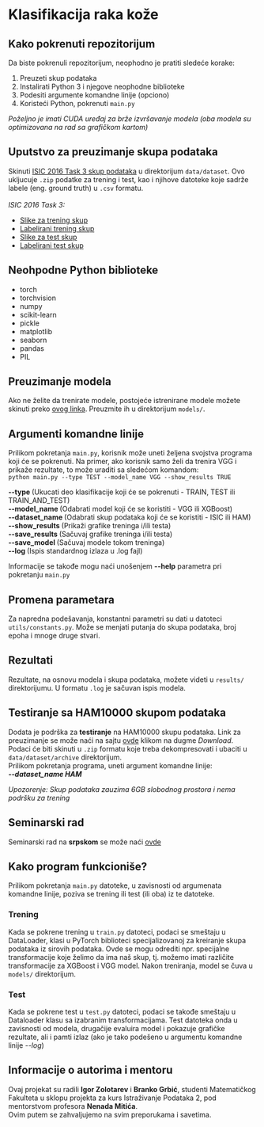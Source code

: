 # Klasifikacija raka kože

## Kako pokrenuti repozitorijum
Da biste pokrenuli repozitorijum, neophodno je pratiti sledeće korake:
1. Preuzeti skup podataka
2. Instalirati Python 3 i njegove neophodne biblioteke
3. Podesiti argumente komandne linije (opciono)
4. Koristeći Python, pokrenuti `main.py`

_Poželjno je imati CUDA uređaj za brže izvršavanje modela (oba modela su optimizovana na rad sa grafičkom kartom)_

## Uputstvo za preuzimanje skupa podataka

Skinuti [ISIC 2016 Task 3 skup podataka](https://challenge.isic-archive.com/data/#2016) u direktorijum `data/dataset`. Ovo ukljucuje `.zip` podatke za trening i test, kao i njihove datoteke koje sadrže labele (eng. ground truth) u `.csv` formatu. <br /><br />
_ISIC 2016 Task 3:_
- [Slike za trening skup](https://isic-challenge-data.s3.amazonaws.com/2016/ISBI2016_ISIC_Part3_Training_Data.zip)
- [Labelirani trening skup](https://isic-challenge-data.s3.amazonaws.com/2016/ISBI2016_ISIC_Part3_Training_GroundTruth.csv)
- [Slike za test skup](https://isic-challenge-data.s3.amazonaws.com/2016/ISBI2016_ISIC_Part3_Test_Data.zip)
- [Labelirani test skup](https://isic-challenge-data.s3.amazonaws.com/2016/ISBI2016_ISIC_Part3_Test_GroundTruth.csv)

## Neohpodne Python biblioteke

- torch
- torchvision
- numpy
- scikit-learn
- pickle
- matplotlib
- seaborn
- pandas
- PIL

## Preuzimanje modela

Ako ne želite da trenirate modele, postojeće istrenirane modele možete skinuti preko [ovog linka](https://drive.google.com/drive/folders/1XcwSpf8gvSaUsEOvT9Lm8NGkfIrLn6dV?usp=sharing). Preuzmite ih u direktorijum `models/`.

## Argumenti komandne linije
Prilikom pokretanja `main.py`, korisnik može uneti željena svojstva programa koji će se pokrenuti. Na primer, ako korisnik samo želi da trenira VGG i prikaže rezultate, to može uraditi sa sledećom komandom:
<br />
`python main.py --type TEST --model_name VGG --show_results TRUE`
<br />


<b> --type       </b>   (Ukucati deo klasifikacije koji će se pokrenuti - TRAIN, TEST ili TRAIN_AND_TEST) <br />
<b> --model_name </b>   (Odabrati model koji će se koristiti - VGG ili XGBoost) <br />
<b> --dataset_name </b>   (Odabrati skup podataka koji će se koristiti - ISIC ili HAM) <br />
<b> --show_results </b>   (Prikaži grafike treninga i/ili testa) <br />
<b> --save_results </b>   (Sačuvaj grafike treninga i/ili testa) <br />
<b> --save_model </b>   (Sačuvaj modele tokom treninga) <br />
<b> --log </b>   (Ispis standardnog izlaza u .log fajl) <br />

Informacije se takođe mogu naći unošenjem <b>--help</b> parametra pri pokretanju `main.py`

## Promena parametara

Za napredna podešavanja, konstantni parametri su dati u datoteci `utils/constants.py`. Može se menjati putanja do skupa podataka, broj epoha i mnoge druge stvari.

## Rezultati

Rezultate, na osnovu modela i skupa podataka, možete videti u `results/` direktorijumu. U formatu `.log` je sačuvan ispis modela.

## Testiranje sa HAM10000 skupom podataka

Dodata je podrška za <b>testiranje</b> na HAM10000 skupu podataka. Link za preuzimanje se može naći na sajtu [ovde](https://www.kaggle.com/datasets/kmader/skin-cancer-mnist-ham10000) klikom na dugme <i>Download</i>. Podaci će biti skinuti u `.zip` formatu koje treba dekompresovati i ubaciti u `data/dataset/archive` direktorijum.
<br>
Prilikom pokretanja programa, uneti argument komandne linije: 
<br>
<b><i>--dataset_name HAM</i></b>

<i>Upozorenje: Skup podataka zauzima 6GB slobodnog prostora i nema podršku za trening</i>

## Seminarski rad
Seminarski rad na <b>srpskom</b> se može naći [ovde](documentation/klasifikacija%20raka.pdf)

## Kako program funkcioniše?

Prilikom pokretanja `main.py` datoteke, u zavisnosti od argumenata komandne linije, poziva se trening ili test (ili oba) iz te datoteke. 
### Trening
Kada se pokrene trening u `train.py` datoteci, podaci se smeštaju u DataLoader, klasi u PyTorch biblioteci specijalizovanoj za kreiranje skupa podataka iz sirovih podataka. Ovde se mogu odrediti npr. specijalne transformacije koje želimo da ima naš skup, tj. možemo imati različite transformacije za XGBoost i VGG model.
Nakon treniranja, model se čuva u `models/` direktorijum.
### Test
Kada se pokrene test u `test.py` datoteci, podaci se takođe smeštaju u Dataloader klasu sa izabranim transformacijama. Test datoteka onda u zavisnosti od modela, drugačije evaluira model i pokazuje grafičke rezultate, ali i pamti izlaz (ako je tako podešeno u argumentu komandne linije <i>--log</i>)

## Informacije o autorima i mentoru

Ovaj projekat su radili __Igor Zolotarev__ i __Branko Grbić__, studenti Matematičkog Fakulteta u sklopu projekta za kurs Istraživanje Podataka 2, pod mentorstvom profesora __Nenada Mitića__.
<br />
Ovim putem se zahvaljujemo na svim preporukama i savetima.
